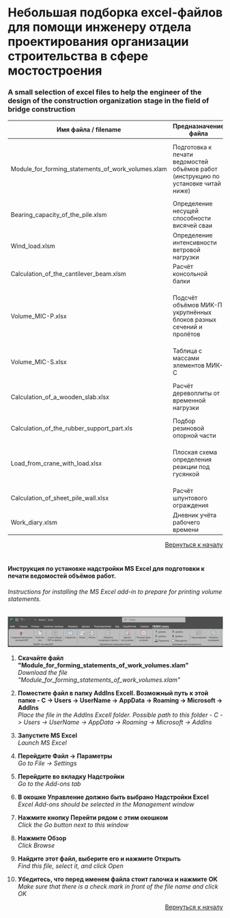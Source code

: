 <a name="Start-point"></a>
# Небольшая подборка excel-файлов для помощи инженеру отдела проектирования организации строительства в сфере мостостроения
### A small selection of excel files to help the engineer of the design of the construction organization stage in the field of bridge construction


|Имя файла / filename|Предназначение файла|Purpose of the file|
|-|-|-|
|Module_for_forming_statements_of_work_volumes.xlam|Подготовка к печати ведомостей объёмов работ (инструкцию по установке читай ниже)|Preparation for printing of work volume statements (read the installation instructions below)|
|Bearing_capacity_of_the_pile.xlsm|Определение несущей способности висячей сваи|Determination of the bearing capacity of a hanging pile|
|Wind_load.xlsm|Определение интенсивности ветровой нагрузки|Determination of wind load intensity|
|Calculation_of_the_cantilever_beam.xlsm|Расчёт консольной балки|Calculation of the cantilever beam|
|Volume_MIC-P.xlsx|Подсчёт объёмов МИК-П укрупнённых блоков разных сечений и пролётов|Calculation of MIC-P volumes of enlarged blocks of different sections and spans|
|Volume_MIC-S.xlsx|Таблица с массами элементов МИК-С|A table with the masses of MIC-S elements|
|Calculation_of_a_wooden_slab.xlsx|Расчёт деревоплиты от временной нагрузки|Calculation of a wooden slab from a temporary load|
|Calculation_of_the_rubber_support_part.xls|Подбор резиновой опорной части|Selection of the rubber support part|
|Load_from_crane_with_load.xlsx|Плоская схема определения реакции под гусянкой|A flat circuit for determining the reaction under the track|
|Calculation_of_sheet_pile_wall.xlsx|Расчёт шпунтового ограждения|Calculation of sheet pile fencing|
|Work_diary.xlsm|Дневник учёта рабочего времени|Working time accounting diary|

<p align="right"><a href="#Start-point">Вернуться к началу</a></p>


#
#### Инструкция по установке надстройки MS Excel для подготовки к печати ведомостей объёмов работ.
###### Instructions for installing the MS Excel add-in to prepare for printing volume statements.

<img src="images/MenuBar.jpg" width="1000"/>


1. **Скачайте файл "Module_for_forming_statements_of_work_volumes.xlam"**<br>*Download the file "Module_for_forming_statements_of_work_volumes.xlam"*


2. **Поместите файл в папку AddIns Excell. Возможный путь к этой папке - C -> Users -> UserName -> AppData -> Roaming -> Microsoft -> AddIns**<br>*Place the file in the AddIns Excell folder. Possible path to this folder - C -> Users -> UserName -> AppData -> Roaming -> Microsoft -> AddIns*


3. **Запустите MS Excel**<br>*Launch MS Excel*


4. **Перейдите Файл -> Параметры**<br>*Go to File -> Settings*


5. **Перейдите во вкладку Надстройки**<br>*Go to the Add-ons tab*


6. **В окошке Управление должно быть выбрано Надстройки Excel**<br>*Excel Add-ons should be selected in the Management window*


7. **Нажмите кнопку Перейти рядом с этим окошком**<br>*Click the Go button next to this window*


8. **Нажмите Обзор**<br>*Click Browse*


9. **Найдите этот файл, выберите его и нажмите Открыть**<br>*Find this file, select it, and click Open*


10. **Убедитесь, что перед именем файла стоит галочка и нажмите OK**<br>*Make sure that there is a check mark in front of the file name and click OK*

<p align="right"><a href="#Start-point">Вернуться к началу</a></p>
